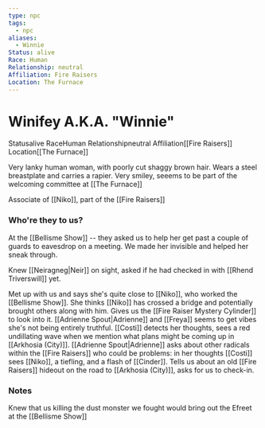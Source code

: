 ```yaml
---
type: npc
tags:
  - npc
aliases:
  - Winnie
Status: alive
Race: Human
Relationship: neutral
Affiliation: Fire Raisers
Location: The Furnace
---
```


# Winifey A.K.A. "Winnie"
<span class="dataview inline-field"><span class="inline-field-key">Status</span><span class="inline-field-value">alive</span></span>
<span class="dataview inline-field"><span class="inline-field-key">Race</span><span class="inline-field-value">Human</span></span>
<span class="dataview inline-field"><span class="inline-field-key">Relationship</span><span class="inline-field-value">neutral</span></span>
<span class="dataview inline-field"><span class="inline-field-key">Affiliation</span><span class="inline-field-value">[[Fire Raisers]]</span></span>
<span class="dataview inline-field"><span class="inline-field-key">Location</span><span class="inline-field-value">[[The Furnace]]</span></span>

Very lanky human woman, with poorly cut shaggy brown hair. Wears a steel breastplate and carries a rapier. Very smiley, seeems to be part of the welcoming committee at [[The Furnace]]

Associate of [[Niko]], part of the [[Fire Raisers]]

### Who're they to us?
At the [[Bellisme Show]] -- they asked us to help her get past a couple of guards to eavesdrop on a meeting. We made her invisible and helped her sneak through. 

Knew [[Neiragneg|Neir]] on sight, asked if he had checked in with [[Rhend Triverswill]] yet.

Met up with us and says she's quite close to [[Niko]], who worked the [[Bellisme Show]]. She thinks [[Niko]] has crossed a bridge and potentially brought others along with him. Gives us the [[Fire Raiser Mystery Cylinder]] to look into it. [[Adrienne Spout|Adrienne]] and [[Freya]] seems to get vibes she's not being entirely truthful.  [[Costi]] detects her thoughts, sees a red undillating wave when we mention what plans might be coming up in [[Arkhosia (City)]]. [[Adrienne Spout|Adrienne]] asks about other radicals within the [[Fire Raisers]] who could be problems: in her thoughts [[Costi]] sees [[Niko]], a tiefling, and a flash of [[Cinder]]. Tells us about an old [[Fire Raisers]] hideout on the road to [[Arkhosia (City)]], asks for us to check-in. 

### Notes
Knew that us killing the dust monster we fought would bring out the Efreet at the [[Bellisme Show]] 